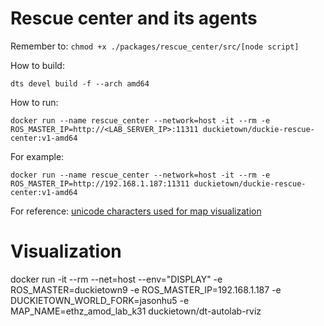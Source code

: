 # Rescue center and its agents

Remember to: `chmod +x ./packages/rescue_center/src/[node script]`


How to build:
```
dts devel build -f --arch amd64
```

How to run:
```
docker run --name rescue_center --network=host -it --rm -e ROS_MASTER_IP=http://<LAB_SERVER_IP>:11311 duckietown/duckie-rescue-center:v1-amd64
```

For example:
```
docker run --name rescue_center --network=host -it --rm -e ROS_MASTER_IP=http://192.168.1.187:11311 duckietown/duckie-rescue-center:v1-amd64
```

For reference: [unicode characters used for map visualization](https://www.compart.com/en/unicode/block/U+2500)


# Visualization
  docker run -it --rm --net=host --env="DISPLAY" -e ROS_MASTER=duckietown9 -e ROS_MASTER_IP=192.168.1.187 -e DUCKIETOWN_WORLD_FORK=jasonhu5 -e MAP_NAME=ethz_amod_lab_k31 duckietown/dt-autolab-rviz
